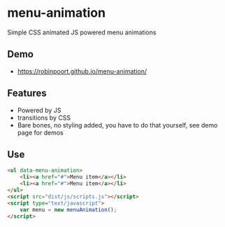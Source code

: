 # menu-animation
Simple CSS animated JS powered menu animations

## Demo
* https://robinpoort.github.io/menu-animation/

## Features
* Powered by JS
* transitions by CSS
* Bare bones, no styling added, you have to do that yourself, see demo page for demos

## Use

```html
<ul data-menu-animation>
    <li><a href="#">Menu item</a></li>
    <li><a href="#">Menu item</a></li>
</ul>
<script src="dist/js/scripts.js"></script>
<script type="text/javascript">
    var menu = new menuAnimation();
</script>
```